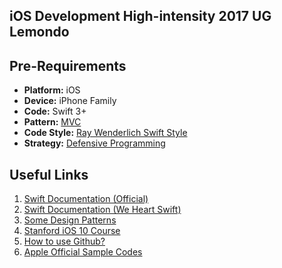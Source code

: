 ## iOS Development High-intensity 2017 UG Lemondo

## Pre-Requirements 
- <B>Platform:</B> iOS
- <B>Device:</B> iPhone Family
- <B>Code:</B> Swift 3+
- <B>Pattern:</B> <a href="https://developer.apple.com/library/content/documentation/General/Conceptual/DevPedia-CocoaCore/MVC.html">MVC</a>
- <B>Code Style:</B> <a href="https://github.com/raywenderlich/swift-style-guide">Ray Wenderlich Swift Style</a>
- <B>Strategy:</B> <a href="https://en.wikipedia.org/wiki/Defensive_programming">Defensive Programming</a>

## Useful Links
1) <a href="https://developer.apple.com/library/content/documentation/Swift/Conceptual/Swift_Programming_Language/TheBasics.html#//apple_ref/doc/uid/TP40014097-CH5-ID309">Swift Documentation (Official)</a>
2) <a href="https://www.weheartswift.com/variables-constants-basic-operations/">Swift Documentation (We Heart Swift)</a>
3) <a href="https://medium.com/swift-programming/design-patterns-creational-patterns-factory-pattern-in-swift-d049af54235b">Some Design Patterns</a>
4) <a href="https://www.youtube.com/playlist?list=PLprb6BoXapmVu8XlveDbua6J0_tRE14WX">Stanford iOS 10 Course</a>
5) <a href="https://guides.github.com/activities/hello-world/">How to use Github?</a>
6) <a href="https://developer.apple.com/library/content/navigation/#section=Resource%20Types&topic=Sample%20Code">Apple Official Sample Codes</a>
